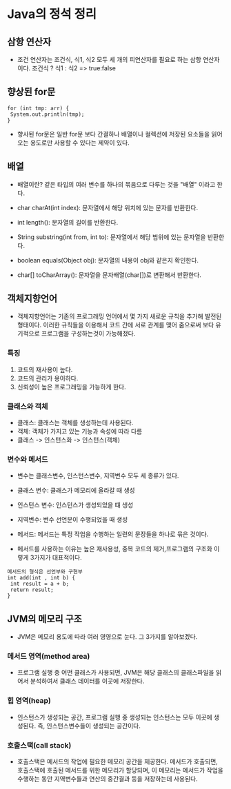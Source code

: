# Java의 정석 정리

## 삼항 연산자
* 조건 연산자는 조건식, 식1, 식2 모두 세 개의 피연산자를 필요로 하는 삼항 연산자이다.
조건식 ? 식1 : 식2  => true:false 


## 향상된 for문
```
for (int tmp: arr) {
 System.out.println(tmp);
}
```
* 향사된 for문은 일반 for문 보다 간결하나 배열이나 컬렉션에 저장된 요소들을 읽어오는 용도로만 사용할 수 있다는 제약이 있다.

## 배열
* 배열이란? 같은 타입의 여러 변수를 하나의 묶음으로 다루는 것을 "배열" 이라고 한다.

* char charAt(int index): 문자열에서 해당 위치에 있는 문자를 반환한다.
* int length(): 문자열의 길이를 반환한다.
* String substring(int from, int to): 문자열에서 해당 범위에 있는 문자열을 반환한다.
* boolean equals(Object obj): 문자열의 내용이 obj와 같은지 확인한다.
* char[] toCharArray(): 문자열을 문자배열(char[])로 변환해서 반환한다.


## 객체지향언어
* 객체지향언어는 기존의 프로그래밍 언어에서 몇 가지 새로운 규칙을 추가해 발전된 형태이다. 이러한 규칙들을 이용해서 코드 간에 서로 관계를 맺어 줌으로써 보다 유기적으로 프로그램을 구성하는것이 가능해졌다. 

### 특징
1. 코드의 재사용이 높다.
2. 코드의 관리가 용이하다.
3. 신뢰성이 높은 프로그래밍을 가능하게 한다.

### 클래스와 객체
* 클래스: 클래스는 객체를 생성하는데 사용된다.
* 객체: 객체가 가지고 있는 기능과 속성에 따라 다름
* 클래스 -> 인스턴스화 -> 인스턴스(객체)



### 변수와 메서드
* 변수는 클래스변수, 인스턴스변수, 지역변수 모두 세 종류가 있다.
* 클래스 변수: 클래스가 메모리에 올라갈 때 생성
* 인스턴스 변수: 인스턴스가 생성되었을 떄 생성
* 지역변수: 변수 선언문이 수행되었을 때 생성

* 메서드: 메서드는 특정 작업을 수행하는 일련의 문장들을 하나로 묶은 것이다. 
* 메서드를 사용하는 이유는 높은 재사용성, 중복 코드의 제거,프로그램의 구조화 이렇게 3가지가 대표적이다.
```
메서드의 형식은 선언부와 구현부 
int add(int , int b) {
 int result = a + b;
 return result;
}
```

## JVM의 메모리 구조 
* JVM은 메모리 용도에 따라 여러 영영으로 눈다. 그 3가지를 알아보겠다.

### 메서드 영역(method area)
* 프로그램 실행 중 어떤 클래스가 사용되면, JVM은 해당 클래스의 클래스파일을 읽어서 분석하여서 클래스 데이터를 이곳에 저장한다.

### 힙 영역(heap)
* 인스턴스가 생성되는 공간, 프로그램 실행 중 생성되는 인스턴스는 모두 이곳에 생성된다. 즉, 인스턴스변수들이 생성되는 공간이다.

### 호출스택(call stack)
* 호출스택은 메서드의 작업에 필요한 메모리 공간을 제공한다. 메서드가 호출되면, 호출스택에 호출된 메서드를 위한 메모리가 할당되며, 이 메모리는 메서드가 작업을 수행하는 동안 지역변수들과 연산의 중간결과 등을 저장하는데 사용된다.


